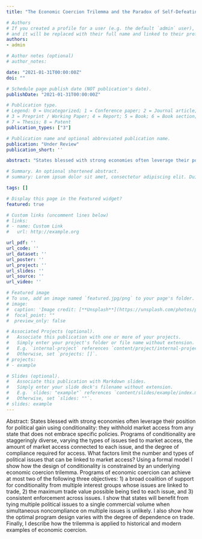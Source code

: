 ```yaml
---
title: "The Economic Coercion Trilemma and the Paradox of Self-Defeating Success"

# Authors
# If you created a profile for a user (e.g. the default `admin` user), write the username (folder name) here 
# and it will be replaced with their full name and linked to their profile.
authors:
- admin

# Author notes (optional)
# author_notes:

date: "2021-01-31T00:00:00Z"
doi: ""

# Schedule page publish date (NOT publication's date).
publishDate: "2021-01-31T00:00:00Z"

# Publication type.
# Legend: 0 = Uncategorized; 1 = Conference paper; 2 = Journal article;
# 3 = Preprint / Working Paper; 4 = Report; 5 = Book; 6 = Book section;
# 7 = Thesis; 8 = Patent
publication_types: ["3"]

# Publication name and optional abbreviated publication name.
publication: "Under Review"
publication_short: ''

abstract: "States blessed with strong economies often leverage their position for political gain using conditionality: they withhold market access from any state that does not embrace specific policies. Programs of conditionality are staggeringly diverse, varying the types of issues tied to market access, the amount of market access connected to each issue, and the degree of compliance required for access. What factors limit the number and types of political issues that can be linked to market access? Using a formal model I show how the design of conditionality is constrained by an underlying economic coercion trilemma. Programs of economic coercion can achieve at most two of the following three objectives: 1) a broad coalition of support for conditionality from multiple interest groups whose issues are linked to trade, 2) the maximum trade value possible being tied to each issue, and 3) consistent enforcement across issues. I show that states will benefit from tying multiple political issues to a single commercial volume when simultaneous noncompliance on multiple issues is unlikely. I also show how the optimal program design varies with the degree of dependence on trade. Finally, I describe how the trilemma is applied to historical and modern examples of economic coercion."

# Summary. An optional shortened abstract.
# summary: Lorem ipsum dolor sit amet, consectetur adipiscing elit. Duis posuere tellus ac convallis placerat. Proin tincidunt magna sed ex sollicitudin condimentum.

tags: []

# Display this page in the Featured widget?
featured: true

# Custom links (uncomment lines below)
# links:
# - name: Custom Link
#   url: http://example.org

url_pdf: ''
url_code: ''
url_dataset: ''
url_poster: ''
url_project: ''
url_slides: ''
url_source: ''
url_video: ''

# Featured image
# To use, add an image named `featured.jpg/png` to your page's folder. 
# image:
#  caption: 'Image credit: [**Unsplash**](https://unsplash.com/photos/pLCdAaMFLTE)'
#  focal_point: ""
#  preview_only: false

# Associated Projects (optional).
#   Associate this publication with one or more of your projects.
#   Simply enter your project's folder or file name without extension.
#   E.g. `internal-project` references `content/project/internal-project/index.md`.
#   Otherwise, set `projects: []`.
# projects:
# - example

# Slides (optional).
#   Associate this publication with Markdown slides.
#   Simply enter your slide deck's filename without extension.
#   E.g. `slides: "example"` references `content/slides/example/index.md`.
#   Otherwise, set `slides: ""`.
# slides: example
---
```


Abstract: States blessed with strong economies often leverage their position for political gain using conditionality: they withhold market access from any state that does not embrace specific policies. Programs of conditionality are staggeringly diverse, varying the types of issues tied to market access, the amount of market access connected to each issue, and the degree of compliance required for access. What factors limit the number and types of political issues that can be linked to market access? Using a formal model I show how the design of conditionality is constrained by an underlying economic coercion trilemma. Programs of economic coercion can achieve at most two of the following three objectives: 1) a broad coalition of support for conditionality from multiple interest groups whose issues are linked to trade, 2) the maximum trade value possible being tied to each issue, and 3) consistent enforcement across issues. I show that states will benefit from tying multiple political issues to a single commercial volume when simultaneous noncompliance on multiple issues is unlikely. I also show how the optimal program design varies with the degree of dependence on trade. Finally, I describe how the trilemma is applied to historical and modern examples of economic coercion.
